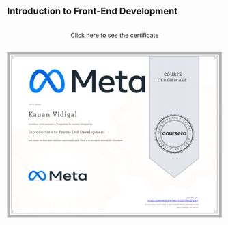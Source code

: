 ## Introduction to Front-End Development
<p align="center">
<br/>
<a href="https://www.coursera.org/account/accomplishments/certificate/9AFJ74EGTS6T" target="_blank">Click here to see the certificate</a>
</p>
<br/>
<img  target="_blank" href="https://www.coursera.org/account/accomplishments/certificate/9AFJ74EGTS6T" align="center" src="./Certificate.jpg" alt="Introduction to Front-End Development"/>